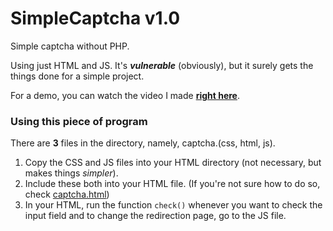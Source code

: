 # SimpleCaptcha v1.0
Simple captcha without PHP.

Using just HTML and JS. It's __*vulnerable*__ (obviously), but it surely gets the things done for a simple project.

For a demo, you can watch the video I made **[right here](https://www.youtube.com/watch?v=2EsiEcu7v0A)**.

### Using this piece of program

There are **3** files in the directory, namely, captcha.(css, html, js).

1. Copy the CSS and JS files into your HTML directory (not necessary, but makes things _simpler_).
2. Include these both into your HTML file. (If you're not sure how to do so, check [captcha.html](docs/captcha.html))
3. In your HTML, run the function `check()` whenever you want to check the input field and to change the redirection page, go
to the JS file.
